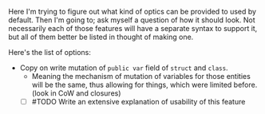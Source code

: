 Here I'm trying to figure out what kind of optics can be provided to used by default. Then I'm going to; ask myself a question of how it should look. Not necessarily each of those features will have a separate syntax to support it, but all of them better be listed in thought of making one.

Here's the list of options:
- Copy on write mutation of `public var` field of `struct` and `class`.
	- Meaning the mechanism of mutation of variables for those entities will be the same, thus allowing for things, which were limited before. (look in CoW and closures)
	- [ ] #TODO Write an extensive explanation of usability of this feature